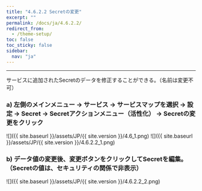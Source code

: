 ```yaml
---
title: "4.6.2.2 Secretの変更"
excerpt: ""
permalink: /docs/ja/4.6.2.2/
redirect_from:
  - /theme-setup/
toc: false
toc_sticky: false
sidebar:
  nav: "ja"
---
```



---

サービスに追加されたSecretのデータを修正することができる。（名前は変更不可）

### a\) 左側のメインメニュー → サービス → サービスマップを選択 → 設定 → Secret → Secretアクションメニュー（活性化） → Secretの変更をクリック
![]({{ site.baseurl }}/assets/JP/{{ site.version }}/4.6_1.png)
![]({{ site.baseurl }}/assets/JP/{{ site.version }}/4.6.2.2_1.png)

### b\) データ値の変更後、変更ボタンをクリックしてSecretを編集。（Secretの値は、セキュリティの関係で非表示）
![]({{ site.baseurl }}/assets/JP/{{ site.version }}/4.6.2.2_2.png)
